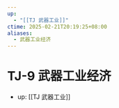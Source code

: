 ```yaml
---
up:
  - "[[TJ 武器工业]]"
ctime: 2025-02-21T20:19:25+08:00
aliases:
  - 武器工业经济
---
```


# TJ-9 武器工业经济

- up: [[TJ 武器工业]]
